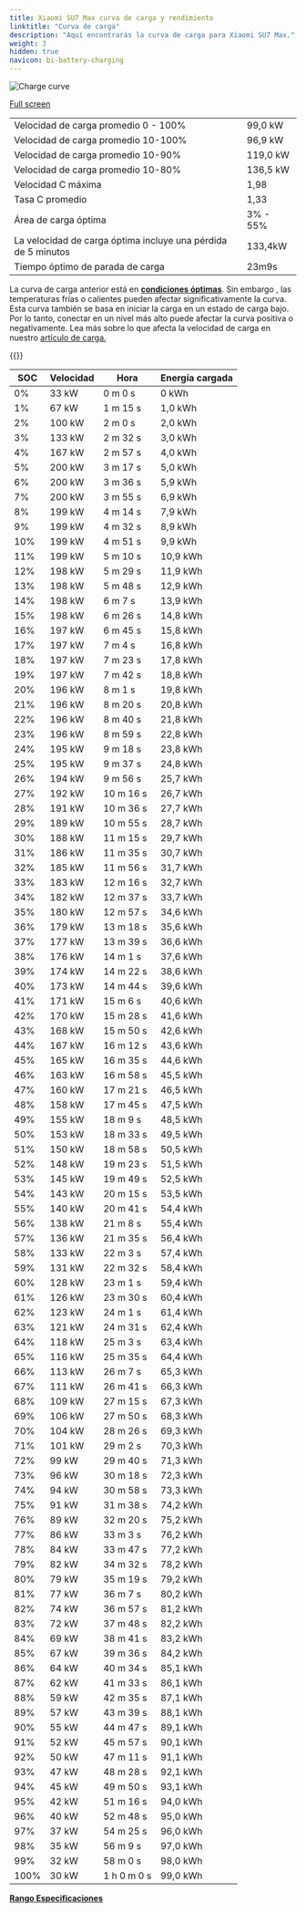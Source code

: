 ```yaml
---
title: Xiaomi SU7 Max curva de carga y rendimiento
linktitle: "Curva de carga"
description: "Aquí encontrarás la curva de carga para Xiaomi SU7 Max."
weight: 3
hidden: true
navicon: bi-battery-charging
---
```

<!-- markdownlint-disable MD033 -->
<img src="/images/models/xiaomi/su7/su7_max/chargingcurve.svg" alt="Charge curve" class="img-fluid">

[Full screen](/images/models/xiaomi/su7/su7_max/chargingcurve.svg)


<table class="table table-striped border">
<tbody>
<tr>
<td>Velocidad de carga promedio 0 - 100%</td><td>99,0 kW</td>
</tr>
<tr>
<td>Velocidad de carga promedio 10-100%</td><td>96,9 kW</td>
</tr>
<tr>
<td>Velocidad de carga promedio 10-90%</td><td>119,0 kW</td>
</tr>
<tr>
<td>Velocidad de carga promedio 10-80%</td><td>136,5 kW</td>
</tr>
<tr>
<td>Velocidad C máxima</td><td>1,98</td>
</tr>
<tr>
<td>Tasa C promedio</td><td>1,33</td>
</tr>
<tr>
<td>Área de carga óptima</td><td>3% - 55%</td>
</tr>
<tr>
<td>La velocidad de carga óptima incluye una pérdida de 5 minutos</td><td>133,4kW</td>
</tr>
<tr>
<td>Tiempo óptimo de parada de carga</td><td>23m9s</td>
</tr>
</tbody>
</table>


La curva de carga anterior está en **[condiciones óptimas](../../../../../technology/battery/charging/#temperatura)**. Sin embargo , las temperaturas frías o calientes pueden afectar significativamente la curva. Esta curva también se basa en iniciar la carga en un estado de carga bajo. Por lo tanto, conectar en un nivel más alto puede afectar la curva positiva o negativamente. Lea más sobre lo que afecta la velocidad de carga en nuestro [artículo de carga.](../../../../../technology/battery/charging/)


{{<evkxdisplayaddarticle />}}
<table class="table table-striped border">
<thead>
<tr><th>SOC</th><th>Velocidad</th><th>Hora</th><th>Energía cargada</th></tr>
</thead>
<tbody>
<tr>
<td>0%</td><td>33 kW</td><td> 0 m 0 s </td><td>0 kWh </td>
</tr>
<tr>
<td>1%</td><td>67 kW</td><td> 1 m 15 s </td><td>1,0 kWh </td>
</tr>
<tr>
<td>2%</td><td>100 kW</td><td> 2 m 0 s </td><td>2,0 kWh </td>
</tr>
<tr>
<td>3%</td><td>133 kW</td><td> 2 m 32 s </td><td>3,0 kWh </td>
</tr>
<tr>
<td>4%</td><td>167 kW</td><td> 2 m 57 s </td><td>4,0 kWh </td>
</tr>
<tr>
<td>5%</td><td>200 kW</td><td> 3 m 17 s </td><td>5,0 kWh </td>
</tr>
<tr>
<td>6%</td><td>200 kW</td><td> 3 m 36 s </td><td>5,9 kWh </td>
</tr>
<tr>
<td>7%</td><td>200 kW</td><td> 3 m 55 s </td><td>6,9 kWh </td>
</tr>
<tr>
<td>8%</td><td>199 kW</td><td> 4 m 14 s </td><td>7,9 kWh </td>
</tr>
<tr>
<td>9%</td><td>199 kW</td><td> 4 m 32 s </td><td>8,9 kWh </td>
</tr>
<tr>
<td>10%</td><td>199 kW</td><td> 4 m 51 s </td><td>9,9 kWh </td>
</tr>
<tr>
<td>11%</td><td>199 kW</td><td> 5 m 10 s </td><td>10,9 kWh </td>
</tr>
<tr>
<td>12%</td><td>198 kW</td><td> 5 m 29 s </td><td>11,9 kWh </td>
</tr>
<tr>
<td>13%</td><td>198 kW</td><td> 5 m 48 s </td><td>12,9 kWh </td>
</tr>
<tr>
<td>14%</td><td>198 kW</td><td> 6 m 7 s </td><td>13,9 kWh </td>
</tr>
<tr>
<td>15%</td><td>198 kW</td><td> 6 m 26 s </td><td>14,8 kWh </td>
</tr>
<tr>
<td>16%</td><td>197 kW</td><td> 6 m 45 s </td><td>15,8 kWh </td>
</tr>
<tr>
<td>17%</td><td>197 kW</td><td> 7 m 4 s </td><td>16,8 kWh </td>
</tr>
<tr>
<td>18%</td><td>197 kW</td><td> 7 m 23 s </td><td>17,8 kWh </td>
</tr>
<tr>
<td>19%</td><td>197 kW</td><td> 7 m 42 s </td><td>18,8 kWh </td>
</tr>
<tr>
<td>20%</td><td>196 kW</td><td> 8 m 1 s </td><td>19,8 kWh </td>
</tr>
<tr>
<td>21%</td><td>196 kW</td><td> 8 m 20 s </td><td>20,8 kWh </td>
</tr>
<tr>
<td>22%</td><td>196 kW</td><td> 8 m 40 s </td><td>21,8 kWh </td>
</tr>
<tr>
<td>23%</td><td>196 kW</td><td> 8 m 59 s </td><td>22,8 kWh </td>
</tr>
<tr>
<td>24%</td><td>195 kW</td><td> 9 m 18 s </td><td>23,8 kWh </td>
</tr>
<tr>
<td>25%</td><td>195 kW</td><td> 9 m 37 s </td><td>24,8 kWh </td>
</tr>
<tr>
<td>26%</td><td>194 kW</td><td> 9 m 56 s </td><td>25,7 kWh </td>
</tr>
<tr>
<td>27%</td><td>192 kW</td><td> 10 m 16 s </td><td>26,7 kWh </td>
</tr>
<tr>
<td>28%</td><td>191 kW</td><td> 10 m 36 s </td><td>27,7 kWh </td>
</tr>
<tr>
<td>29%</td><td>189 kW</td><td> 10 m 55 s </td><td>28,7 kWh </td>
</tr>
<tr>
<td>30%</td><td>188 kW</td><td> 11 m 15 s </td><td>29,7 kWh </td>
</tr>
<tr>
<td>31%</td><td>186 kW</td><td> 11 m 35 s </td><td>30,7 kWh </td>
</tr>
<tr>
<td>32%</td><td>185 kW</td><td> 11 m 56 s </td><td>31,7 kWh </td>
</tr>
<tr>
<td>33%</td><td>183 kW</td><td> 12 m 16 s </td><td>32,7 kWh </td>
</tr>
<tr>
<td>34%</td><td>182 kW</td><td> 12 m 37 s </td><td>33,7 kWh </td>
</tr>
<tr>
<td>35%</td><td>180 kW</td><td> 12 m 57 s </td><td>34,6 kWh </td>
</tr>
<tr>
<td>36%</td><td>179 kW</td><td> 13 m 18 s </td><td>35,6 kWh </td>
</tr>
<tr>
<td>37%</td><td>177 kW</td><td> 13 m 39 s </td><td>36,6 kWh </td>
</tr>
<tr>
<td>38%</td><td>176 kW</td><td> 14 m 1 s </td><td>37,6 kWh </td>
</tr>
<tr>
<td>39%</td><td>174 kW</td><td> 14 m 22 s </td><td>38,6 kWh </td>
</tr>
<tr>
<td>40%</td><td>173 kW</td><td> 14 m 44 s </td><td>39,6 kWh </td>
</tr>
<tr>
<td>41%</td><td>171 kW</td><td> 15 m 6 s </td><td>40,6 kWh </td>
</tr>
<tr>
<td>42%</td><td>170 kW</td><td> 15 m 28 s </td><td>41,6 kWh </td>
</tr>
<tr>
<td>43%</td><td>168 kW</td><td> 15 m 50 s </td><td>42,6 kWh </td>
</tr>
<tr>
<td>44%</td><td>167 kW</td><td> 16 m 12 s </td><td>43,6 kWh </td>
</tr>
<tr>
<td>45%</td><td>165 kW</td><td> 16 m 35 s </td><td>44,6 kWh </td>
</tr>
<tr>
<td>46%</td><td>163 kW</td><td> 16 m 58 s </td><td>45,5 kWh </td>
</tr>
<tr>
<td>47%</td><td>160 kW</td><td> 17 m 21 s </td><td>46,5 kWh </td>
</tr>
<tr>
<td>48%</td><td>158 kW</td><td> 17 m 45 s </td><td>47,5 kWh </td>
</tr>
<tr>
<td>49%</td><td>155 kW</td><td> 18 m 9 s </td><td>48,5 kWh </td>
</tr>
<tr>
<td>50%</td><td>153 kW</td><td> 18 m 33 s </td><td>49,5 kWh </td>
</tr>
<tr>
<td>51%</td><td>150 kW</td><td> 18 m 58 s </td><td>50,5 kWh </td>
</tr>
<tr>
<td>52%</td><td>148 kW</td><td> 19 m 23 s </td><td>51,5 kWh </td>
</tr>
<tr>
<td>53%</td><td>145 kW</td><td> 19 m 49 s </td><td>52,5 kWh </td>
</tr>
<tr>
<td>54%</td><td>143 kW</td><td> 20 m 15 s </td><td>53,5 kWh </td>
</tr>
<tr>
<td>55%</td><td>140 kW</td><td> 20 m 41 s </td><td>54,4 kWh </td>
</tr>
<tr>
<td>56%</td><td>138 kW</td><td> 21 m 8 s </td><td>55,4 kWh </td>
</tr>
<tr>
<td>57%</td><td>136 kW</td><td> 21 m 35 s </td><td>56,4 kWh </td>
</tr>
<tr>
<td>58%</td><td>133 kW</td><td> 22 m 3 s </td><td>57,4 kWh </td>
</tr>
<tr>
<td>59%</td><td>131 kW</td><td> 22 m 32 s </td><td>58,4 kWh </td>
</tr>
<tr>
<td>60%</td><td>128 kW</td><td> 23 m 1 s </td><td>59,4 kWh </td>
</tr>
<tr>
<td>61%</td><td>126 kW</td><td> 23 m 30 s </td><td>60,4 kWh </td>
</tr>
<tr>
<td>62%</td><td>123 kW</td><td> 24 m 1 s </td><td>61,4 kWh </td>
</tr>
<tr>
<td>63%</td><td>121 kW</td><td> 24 m 31 s </td><td>62,4 kWh </td>
</tr>
<tr>
<td>64%</td><td>118 kW</td><td> 25 m 3 s </td><td>63,4 kWh </td>
</tr>
<tr>
<td>65%</td><td>116 kW</td><td> 25 m 35 s </td><td>64,4 kWh </td>
</tr>
<tr>
<td>66%</td><td>113 kW</td><td> 26 m 7 s </td><td>65,3 kWh </td>
</tr>
<tr>
<td>67%</td><td>111 kW</td><td> 26 m 41 s </td><td>66,3 kWh </td>
</tr>
<tr>
<td>68%</td><td>109 kW</td><td> 27 m 15 s </td><td>67,3 kWh </td>
</tr>
<tr>
<td>69%</td><td>106 kW</td><td> 27 m 50 s </td><td>68,3 kWh </td>
</tr>
<tr>
<td>70%</td><td>104 kW</td><td> 28 m 26 s </td><td>69,3 kWh </td>
</tr>
<tr>
<td>71%</td><td>101 kW</td><td> 29 m 2 s </td><td>70,3 kWh </td>
</tr>
<tr>
<td>72%</td><td>99 kW</td><td> 29 m 40 s </td><td>71,3 kWh </td>
</tr>
<tr>
<td>73%</td><td>96 kW</td><td> 30 m 18 s </td><td>72,3 kWh </td>
</tr>
<tr>
<td>74%</td><td>94 kW</td><td> 30 m 58 s </td><td>73,3 kWh </td>
</tr>
<tr>
<td>75%</td><td>91 kW</td><td> 31 m 38 s </td><td>74,2 kWh </td>
</tr>
<tr>
<td>76%</td><td>89 kW</td><td> 32 m 20 s </td><td>75,2 kWh </td>
</tr>
<tr>
<td>77%</td><td>86 kW</td><td> 33 m 3 s </td><td>76,2 kWh </td>
</tr>
<tr>
<td>78%</td><td>84 kW</td><td> 33 m 47 s </td><td>77,2 kWh </td>
</tr>
<tr>
<td>79%</td><td>82 kW</td><td> 34 m 32 s </td><td>78,2 kWh </td>
</tr>
<tr>
<td>80%</td><td>79 kW</td><td> 35 m 19 s </td><td>79,2 kWh </td>
</tr>
<tr>
<td>81%</td><td>77 kW</td><td> 36 m 7 s </td><td>80,2 kWh </td>
</tr>
<tr>
<td>82%</td><td>74 kW</td><td> 36 m 57 s </td><td>81,2 kWh </td>
</tr>
<tr>
<td>83%</td><td>72 kW</td><td> 37 m 48 s </td><td>82,2 kWh </td>
</tr>
<tr>
<td>84%</td><td>69 kW</td><td> 38 m 41 s </td><td>83,2 kWh </td>
</tr>
<tr>
<td>85%</td><td>67 kW</td><td> 39 m 36 s </td><td>84,2 kWh </td>
</tr>
<tr>
<td>86%</td><td>64 kW</td><td> 40 m 34 s </td><td>85,1 kWh </td>
</tr>
<tr>
<td>87%</td><td>62 kW</td><td> 41 m 33 s </td><td>86,1 kWh </td>
</tr>
<tr>
<td>88%</td><td>59 kW</td><td> 42 m 35 s </td><td>87,1 kWh </td>
</tr>
<tr>
<td>89%</td><td>57 kW</td><td> 43 m 39 s </td><td>88,1 kWh </td>
</tr>
<tr>
<td>90%</td><td>55 kW</td><td> 44 m 47 s </td><td>89,1 kWh </td>
</tr>
<tr>
<td>91%</td><td>52 kW</td><td> 45 m 57 s </td><td>90,1 kWh </td>
</tr>
<tr>
<td>92%</td><td>50 kW</td><td> 47 m 11 s </td><td>91,1 kWh </td>
</tr>
<tr>
<td>93%</td><td>47 kW</td><td> 48 m 28 s </td><td>92,1 kWh </td>
</tr>
<tr>
<td>94%</td><td>45 kW</td><td> 49 m 50 s </td><td>93,1 kWh </td>
</tr>
<tr>
<td>95%</td><td>42 kW</td><td> 51 m 16 s </td><td>94,0 kWh </td>
</tr>
<tr>
<td>96%</td><td>40 kW</td><td> 52 m 48 s </td><td>95,0 kWh </td>
</tr>
<tr>
<td>97%</td><td>37 kW</td><td> 54 m 25 s </td><td>96,0 kWh </td>
</tr>
<tr>
<td>98%</td><td>35 kW</td><td> 56 m 9 s </td><td>97,0 kWh </td>
</tr>
<tr>
<td>99%</td><td>32 kW</td><td> 58 m 0 s </td><td>98,0 kWh </td>
</tr>
<tr>
<td>100%</td><td>30 kW</td><td>1 h 0 m 0 s </td><td>99,0 kWh </td>
</tr>
</tbody>
</table>

<div class="mt-3 mb-3">
<a href="../rangeandconsumption/" class="text-decoration-none text-black">
<strong><i class="bi-arrow-left"></i> Rango </strong>
</a>
<a href="../specifications/" class="text-decoration-none text-black float-end">
<strong>Especificaciones <i class="bi-arrow-right"></i></strong>
</a>
</div>
